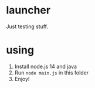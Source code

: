 # launcher
Just testing stuff.
# using
1. Install node.js 14 and java
2. Run `node main.js` in this folder
3. Enjoy!

